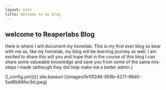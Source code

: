 ```yaml
---
layout: post
title: Welcome to my blog
---
```


## welcome to Reaperlabs Blog 

Here is where I will document my homelab. This is my first ever blog so bear with me as, like my homelab, my blog will be learning journey as well. I am excited to share this will you and hope that in the course of this blog I can share some valueable knowledge and save you from some of the same mis-steps I made (although they did help make me a better admin.) 

![_config.yml]({{ site.baseurl }}images/fe10f246-959b-4271-96d0-5ad8b68fec9d.jpeg)

